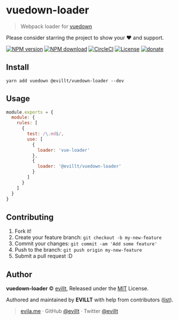 # vuedown-loader

> Webpack loader for [vuedown](https://github.com/evillt/vuedown)

Please consider starring the project to show your ❤️ and support.

[![NPM version](https://badgen.net/npm/v/@evillt/vuedown-loader?icon=npm)](https://npmjs.com/package/vuedown-loader)
[![NPM download](https://badgen.net/npm/dm/@evillt/vuedown-loader?icon=npm)](https://npmjs.com/package/vuedown-loader)
[![CircleCI](https://badgen.net/circleci/github/evillt/vuedown-loader?icon=circleci)](https://circleci.com/gh/evillt/vuedown-loader/tree/master)
[![License](https://badgen.net/npm/license/@evillt/vuedown-loader)](./LICENSE)
[![donate](https://badgen.net/badge/support%20me/donate/f2a)](https://donate.evila.me)

## Install

```console
yarn add vuedown @evillt/vuedown-loader --dev
```

## Usage

```js
module.exports = {
  module: {
    rules: [
      {
        test: /\.md$/,
        use: [
          {
            loader: 'vue-loader'
          },
          {
            loader: '@evillt/vuedown-loader'
          }
        ]
      }
    ]
  }
}
```

## Contributing

1. Fork it!
2. Create your feature branch: `git checkout -b my-new-feature`
3. Commit your changes: `git commit -am 'Add some feature'`
4. Push to the branch: `git push origin my-new-feature`
5. Submit a pull request :D

## Author

**vuedown-loader** © [evillt](https://github.com/evillt), Released under the [MIT](./LICENSE) License.

Authored and maintained by **EVILLT** with help from contributors ([list](https://github.com/evillt/vuedown-loader/contributors)).

> [evila.me](https://evila.me) · GitHub [@evillt](https://github.com/evillt) · Twitter [@evillt](https://twitter.com/evillt)
